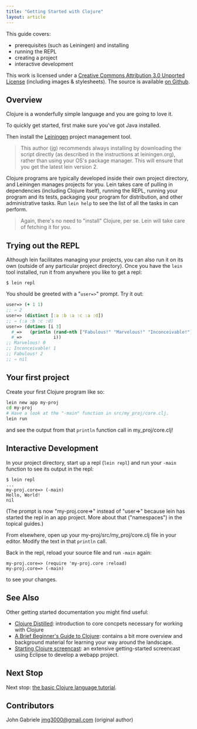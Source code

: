 ```yaml
---
title: "Getting Started with Clojure"
layout: article
---
```


This guide covers:

 * prerequisites (such as Leiningen) and installing
 * running the REPL
 * creating a project
 * interactive development

This work is licensed under a <a rel="license"
href="http://creativecommons.org/licenses/by/3.0/">Creative Commons
Attribution 3.0 Unported License</a> (including images &
stylesheets). The source is available [on
Github](https://github.com/clojuredocs/guides).


## Overview

Clojure is a wonderfully simple language and you are going to love
it.

To quickly get started, first make sure you've got Java installed.

Then install the [Leiningen](http://leiningen.org/) project management
tool.

> This author (jg) recommends always installing by downloading the
> script directly (as described in the instructions at leiningen.org),
> rather than using your OS's package manager. This will ensure that
> you get the latest lein version 2.

Clojure programs are typically developed inside their own project
directory, and Leiningen manages projects for you. Lein takes care of
pulling in dependencies (including Clojure itself), running the REPL,
running your program and its tests, packaging your program for
distribution, and other administrative tasks. Run `lein help` to
see the list of all the tasks in can perform.

> Again, there's no need to "install" Clojure, per se. Lein
> will take care of fetching it for you.


## Trying out the REPL

Although lein facilitates managing your projects, you can also run it
on its own (outside of any particular project directory). Once you
have the `lein` tool installed, run it from anywhere you like to get a
repl:

    $ lein repl

You should be greeted with a "`user=>`" prompt. Try it out:

``` clojure
user=> (+ 1 1)
;; ⇒ 2
user=> (distinct [:a :b :a :c :a :d])
;; ⇒ (:a :b :c :d)
user=> (dotimes [i 3]
  #_=>   (println (rand-nth ["Fabulous!" "Marvelous!" "Inconceivable!"])
  #_=>            i))
;; Marvelous! 0
;; Inconceivable! 1
;; Fabulous! 2
;; ⇒ nil
```


## Your first project

Create your first Clojure program like so:

``` bash
lein new app my-proj
cd my-proj
# Have a look at the "-main" function in src/my_proj/core.clj.
lein run
```

and see the output from that `println` function call in
my_proj/core.clj!


## Interactive Development

In your project directory, start up a repl (`lein repl`) and
run your `-main` function to see its output in the repl:

    $ lein repl
    ...
    my-proj.core=> (-main)
    Hello, World!
    nil

(The prompt is now "my-proj.core=>" instead of "user=>" because lein
has started the repl in an app project. More about that ("namespaces")
in the topical guides.)

From elsewhere, open up your my-proj/src/my_proj/core.clj file
in your editor. Modify the text in that `println` call.

Back in the repl, reload your source file and run `-main` again:

    my-proj.core=> (require 'my-proj.core :reload)
    my-proj.core=> (-main)

to see your changes.


## See Also

Other getting started documentation you might find useful:

  * [Clojure Distilled](http://yogthos.github.io/ClojureDistilled.html):
    introduction to core concpets necessary for working with Clojure
  * [A Brief Beginner's Guide to
    Clojure](http://www.unexpected-vortices.com/clojure/brief-beginners-guide/index.html):
    contains a bit more overview and background material for learning your way
    around the landscape.
  * [Starting Clojure screencast](http://cemerick.com/2012/05/02/starting-clojure/):
    an extensive getting-started screencast using Eclipse to develop a webapp project.


## Next Stop

Next stop: [the basic Clojure language tutorial](/articles/tutorials/introduction.html).



## Contributors

John Gabriele <jmg3000@gmail.com> (original author)
